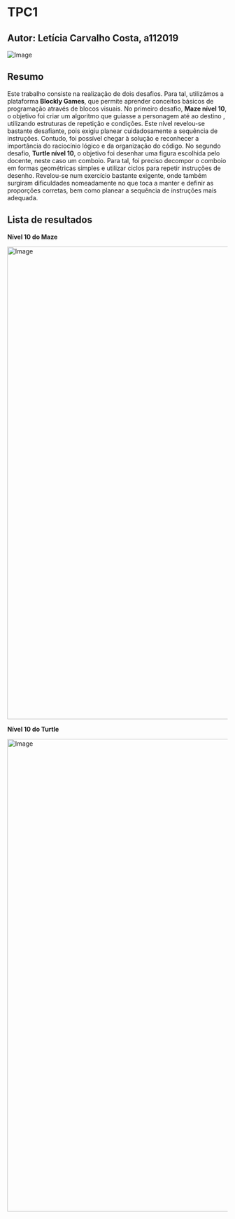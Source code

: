 # TPC1
## Autor: Letícia Carvalho Costa, a112019
![Image](https://github.com/user-attachments/assets/8ff4eab7-81c8-4258-a209-545291ab0c84)
## Resumo
Este trabalho consiste na realização de dois desafios. Para tal, utilizámos a plataforma **Blockly Games**, que permite aprender conceitos básicos de programação através de blocos visuais. 
No primeiro desafio, **Maze nível 10**, o objetivo foi criar um algoritmo que guiasse a personagem até ao destino , utilizando estruturas de repetição e condições. Este nível revelou-se bastante desafiante, pois exigiu planear cuidadosamente a sequência de instruções. Contudo, foi possível chegar à solução e reconhecer a importância do raciocínio lógico e da organização do código.
No segundo desafio, **Turtle nível 10**, o objetivo foi desenhar uma figura escolhida pelo docente, neste caso um comboio. Para tal, foi preciso decompor o comboio em formas geométricas simples e utilizar ciclos para repetir instruções de desenho. Revelou-se num exercício bastante exigente, onde também surgiram dificuldades nomeadamente no que toca a manter e definir as proporções corretas, bem como planear a sequência de instruções mais adequada.
## Lista de resultados
**Nível 10 do Maze**

<img width="1920" height="1080" alt="Image" src="https://github.com/user-attachments/assets/dc5d9724-e439-4a05-93a2-c18838436fdf" />

**Nível 10 do Turtle**

<img width="1920" height="1080" alt="Image" src="https://github.com/user-attachments/assets/a17de54d-5d33-41d7-9e38-4e211cc0fc81" />
